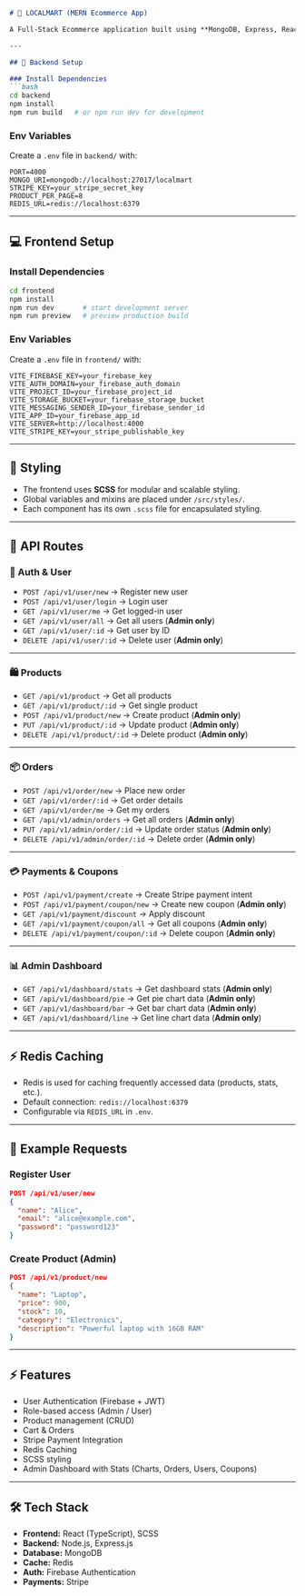 
````markdown
# 🛒 LOCALMART (MERN Ecommerce App)

A Full-Stack Ecommerce application built using **MongoDB, Express, React (TypeScript), Node.js** with **Stripe payment integration**, **Firebase authentication**, and **Redis caching**.

---

## 🚀 Backend Setup

### Install Dependencies
```bash
cd backend
npm install
npm run build   # or npm run dev for development
````

### Env Variables

Create a `.env` file in `backend/` with:

```
PORT=4000
MONGO_URI=mongodb://localhost:27017/localmart
STRIPE_KEY=your_stripe_secret_key
PRODUCT_PER_PAGE=8
REDIS_URL=redis://localhost:6379
```

---

## 💻 Frontend Setup

### Install Dependencies

```bash
cd frontend
npm install
npm run dev       # start development server
npm run preview   # preview production build
```

### Env Variables

Create a `.env` file in `frontend/` with:

```
VITE_FIREBASE_KEY=your_firebase_key
VITE_AUTH_DOMAIN=your_firebase_auth_domain
VITE_PROJECT_ID=your_firebase_project_id
VITE_STORAGE_BUCKET=your_firebase_storage_bucket
VITE_MESSAGING_SENDER_ID=your_firebase_sender_id
VITE_APP_ID=your_firebase_app_id
VITE_SERVER=http://localhost:4000
VITE_STRIPE_KEY=your_stripe_publishable_key
```

---

## 🎨 Styling

* The frontend uses **SCSS** for modular and scalable styling.
* Global variables and mixins are placed under `/src/styles/`.
* Each component has its own `.scss` file for encapsulated styling.

---

## 📌 API Routes

### 🔑 Auth & User

* `POST /api/v1/user/new` → Register new user
* `POST /api/v1/user/login` → Login user
* `GET /api/v1/user/me` → Get logged-in user
* `GET /api/v1/user/all` → Get all users (**Admin only**)
* `GET /api/v1/user/:id` → Get user by ID
* `DELETE /api/v1/user/:id` → Delete user (**Admin only**)

---

### 🛍️ Products

* `GET /api/v1/product` → Get all products
* `GET /api/v1/product/:id` → Get single product
* `POST /api/v1/product/new` → Create product (**Admin only**)
* `PUT /api/v1/product/:id` → Update product (**Admin only**)
* `DELETE /api/v1/product/:id` → Delete product (**Admin only**)

---

### 📦 Orders

* `POST /api/v1/order/new` → Place new order
* `GET /api/v1/order/:id` → Get order details
* `GET /api/v1/order/me` → Get my orders
* `GET /api/v1/admin/orders` → Get all orders (**Admin only**)
* `PUT /api/v1/admin/order/:id` → Update order status (**Admin only**)
* `DELETE /api/v1/admin/order/:id` → Delete order (**Admin only**)

---

### 💳 Payments & Coupons

* `POST /api/v1/payment/create` → Create Stripe payment intent
* `POST /api/v1/payment/coupon/new` → Create new coupon (**Admin only**)
* `GET /api/v1/payment/discount` → Apply discount
* `GET /api/v1/payment/coupon/all` → Get all coupons (**Admin only**)
* `DELETE /api/v1/payment/coupon/:id` → Delete coupon (**Admin only**)

---

### 📊 Admin Dashboard

* `GET /api/v1/dashboard/stats` → Get dashboard stats (**Admin only**)
* `GET /api/v1/dashboard/pie` → Get pie chart data (**Admin only**)
* `GET /api/v1/dashboard/bar` → Get bar chart data (**Admin only**)
* `GET /api/v1/dashboard/line` → Get line chart data (**Admin only**)

---

## ⚡ Redis Caching

* Redis is used for caching frequently accessed data (products, stats, etc.).
* Default connection: `redis://localhost:6379`
* Configurable via `REDIS_URL` in `.env`.

---

## 🧪 Example Requests

### Register User

```json
POST /api/v1/user/new
{
  "name": "Alice",
  "email": "alice@example.com",
  "password": "password123"
}
```

### Create Product (Admin)

```json
POST /api/v1/product/new
{
  "name": "Laptop",
  "price": 900,
  "stock": 10,
  "category": "Electronics",
  "description": "Powerful laptop with 16GB RAM"
}
```

---

## ⚡ Features

* User Authentication (Firebase + JWT)
* Role-based access (Admin / User)
* Product management (CRUD)
* Cart & Orders
* Stripe Payment Integration
* Redis Caching
* SCSS styling
* Admin Dashboard with Stats (Charts, Orders, Users, Coupons)

---

## 🛠️ Tech Stack

* **Frontend:** React (TypeScript), SCSS
* **Backend:** Node.js, Express.js
* **Database:** MongoDB
* **Cache:** Redis
* **Auth:** Firebase Authentication
* **Payments:** Stripe

```


